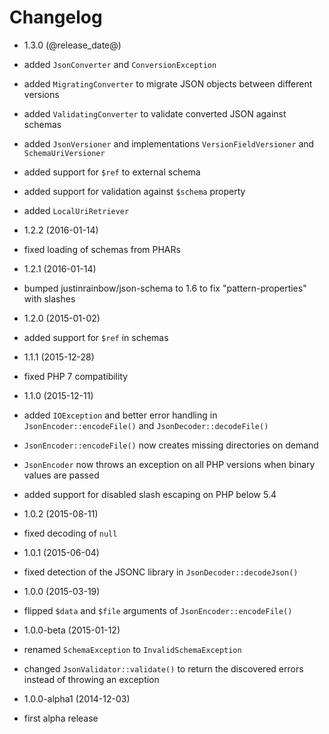 Changelog
=========

* 1.3.0 (@release_date@)

 * added `JsonConverter` and `ConversionException`
 * added `MigratingConverter` to migrate JSON objects between different versions
 * added `ValidatingConverter` to validate converted JSON against schemas
 * added `JsonVersioner` and implementations `VersionFieldVersioner` and
   `SchemaUriVersioner`
 * added support for `$ref` to external schema
 * added support for validation against `$schema` property
 * added `LocalUriRetriever`

* 1.2.2 (2016-01-14)

 * fixed loading of schemas from PHARs

* 1.2.1 (2016-01-14)

 * bumped justinrainbow/json-schema to 1.6 to fix "pattern-properties" with 
   slashes

* 1.2.0 (2015-01-02)

 * added support for `$ref` in schemas

* 1.1.1 (2015-12-28)

 * fixed PHP 7 compatibility

* 1.1.0 (2015-12-11)

 * added `IOException` and better error handling in `JsonEncoder::encodeFile()`
   and `JsonDecoder::decodeFile()`
 * `JsonEncoder::encodeFile()` now creates missing directories on demand
 * `JsonEncoder` now throws an exception on all PHP versions when binary values 
   are passed
 * added support for disabled slash escaping on PHP below 5.4

* 1.0.2 (2015-08-11)

 * fixed decoding of `null`

* 1.0.1 (2015-06-04)

 * fixed detection of the JSONC library in `JsonDecoder::decodeJson()`

* 1.0.0 (2015-03-19)

 * flipped `$data` and `$file` arguments of `JsonEncoder::encodeFile()`

* 1.0.0-beta (2015-01-12)

 * renamed `SchemaException` to `InvalidSchemaException`
 * changed `JsonValidator::validate()` to return the discovered errors instead
   of throwing an exception

* 1.0.0-alpha1 (2014-12-03)

 * first alpha release
